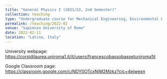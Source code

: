 ```yaml
---
title: "General Physics I (2021/22, 2nd Semester)"
collection: teaching
type: "Undergraduate course for Mechanical Engineering, Environmental Engineering, and Information Engineering"
permalink: /teaching/2022-02
venue: "Sapienza University of Rome"
date: 2022-02-11
location: "Latina, Italy"
---
```


University webpage: https://corsidilaurea.uniroma1.it/it/users/francescobassobassetuniroma1it

Google Classroom page: https://classroom.google.com/c/NDY0OTcxNjM2Mzkz?cjc=4eiwexn
